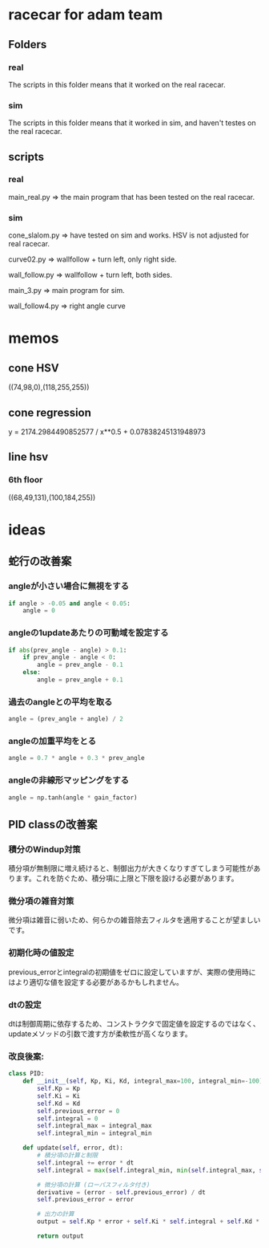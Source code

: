 # racecar for adam team
## Folders
### real
The scripts in this folder means that it worked on the real racecar.

### sim
The scripts in this folder means that it worked in sim, and haven't testes on the real racecar.

## scripts
### real
main_real.py => the main program that has been tested on the real racecar.

### sim
cone_slalom.py => have tested on sim and works. HSV is not adjusted for real racecar.

curve02.py => wallfollow + turn left, only right side.

wall_follow.py => wallfollow + turn left, both sides.

main_3.py => main program for sim.

wall_follow4.py => right angle curve

# memos
## cone HSV
((74,98,0),(118,255,255))

## cone regression
y = 2174.2984490852577 / x**0.5 + 0.07838245131948973

## line hsv
### 6th floor
((68,49,131),(100,184,255))

# ideas

## 蛇行の改善案

### angleが小さい場合に無視をする
```python
if angle > -0.05 and angle < 0.05:
    angle = 0
```
### angleの1updateあたりの可動域を設定する
```python
if abs(prev_angle - angle) > 0.1:
    if prev_angle - angle < 0:
        angle = prev_angle - 0.1
    else:
        angle = prev_angle + 0.1
```
### 過去のangleとの平均を取る
```python
angle = (prev_angle + angle) / 2
```
### angleの加重平均をとる
```python
angle = 0.7 * angle + 0.3 * prev_angle
```
### angleの非線形マッピングをする
```python
angle = np.tanh(angle * gain_factor)
```
## PID classの改善案

### 積分のWindup対策

積分項が無制限に増え続けると、制御出力が大きくなりすぎてしまう可能性があります。これを防ぐため、積分項に上限と下限を設ける必要があります。
### 微分項の雑音対策

微分項は雑音に弱いため、何らかの雑音除去フィルタを適用することが望ましいです。
### 初期化時の値設定

previous_errorとintegralの初期値をゼロに設定していますが、実際の使用時にはより適切な値を設定する必要があるかもしれません。
### dtの設定

dtは制御周期に依存するため、コンストラクタで固定値を設定するのではなく、updateメソッドの引数で渡す方が柔軟性が高くなります。

### 改良後案:
```python
class PID:
    def __init__(self, Kp, Ki, Kd, integral_max=100, integral_min=-100):
        self.Kp = Kp
        self.Ki = Ki
        self.Kd = Kd
        self.previous_error = 0
        self.integral = 0
        self.integral_max = integral_max
        self.integral_min = integral_min

    def update(self, error, dt):
        # 積分項の計算と制限
        self.integral += error * dt
        self.integral = max(self.integral_min, min(self.integral_max, self.integral))

        # 微分項の計算 (ローパスフィルタ付き)
        derivative = (error - self.previous_error) / dt
        self.previous_error = error

        # 出力の計算
        output = self.Kp * error + self.Ki * self.integral + self.Kd * derivative

        return output
```
